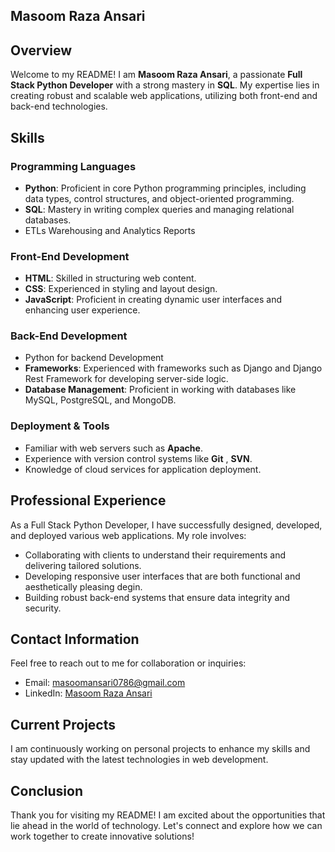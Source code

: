 ## Masoom Raza Ansari

## Overview
Welcome to my README! I am **Masoom Raza Ansari**, a passionate **Full Stack Python Developer** with a strong mastery in **SQL**. My expertise lies in creating robust and scalable web applications, utilizing both front-end and back-end technologies.

## Skills
### Programming Languages
- **Python**: Proficient in core Python programming principles, including data types, control structures, and object-oriented programming.
- **SQL**: Mastery in writing complex queries and managing relational databases.
- ETLs Warehousing and Analytics Reports

### Front-End Development
- **HTML**: Skilled in structuring web content.
- **CSS**: Experienced in styling and layout design.
- **JavaScript**: Proficient in creating dynamic user interfaces and enhancing user experience.

### Back-End Development
- Python for backend Development
- **Frameworks**: Experienced with frameworks such as Django and Django Rest Framework for developing server-side logic.
- **Database Management**: Proficient in working with databases like MySQL, PostgreSQL, and MongoDB.

### Deployment & Tools
- Familiar with web servers such as **Apache**.
- Experience with version control systems like **Git** , **SVN**.
- Knowledge of cloud services for application deployment.

## Professional Experience
As a Full Stack Python Developer, I have successfully designed, developed, and deployed various web applications. My role involves:
- Collaborating with clients to understand their requirements and delivering tailored solutions.
- Developing responsive user interfaces that are both functional and aesthetically pleasing degin.
- Building robust back-end systems that ensure data integrity and security.

## Contact Information
Feel free to reach out to me for collaboration or inquiries:
- Email: [masoomansari0786@gmail.com](mailto:masoomansari0786@gmail.com)
- LinkedIn: [Masoom Raza Ansari](https://www.linkedin.com/in/masoom-raza-ansari-7482511b7/)

## Current Projects
I am continuously working on personal projects to enhance my skills and stay updated with the latest technologies in web development. 

## Conclusion
Thank you for visiting my README! I am excited about the opportunities that lie ahead in the world of technology. Let's connect and explore how we can work together to create innovative solutions!
